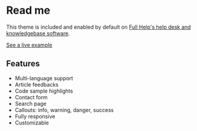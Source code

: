 # Read me

This theme is included and enabled by default on [Full Help's help desk and knowledgebase software](https://www.fullhelp.com/en?ref=modern-theme&source=github).

[See a live example](https://docs.fullhelp.com/en?ref=modern-theme&source=github)

## Features

- Multi-language support
- Article feedbacks
- Code sample highlights
- Contact form
- Search page
- Callouts: info, warning, danger, success
- Fully responsive
- Customizable
